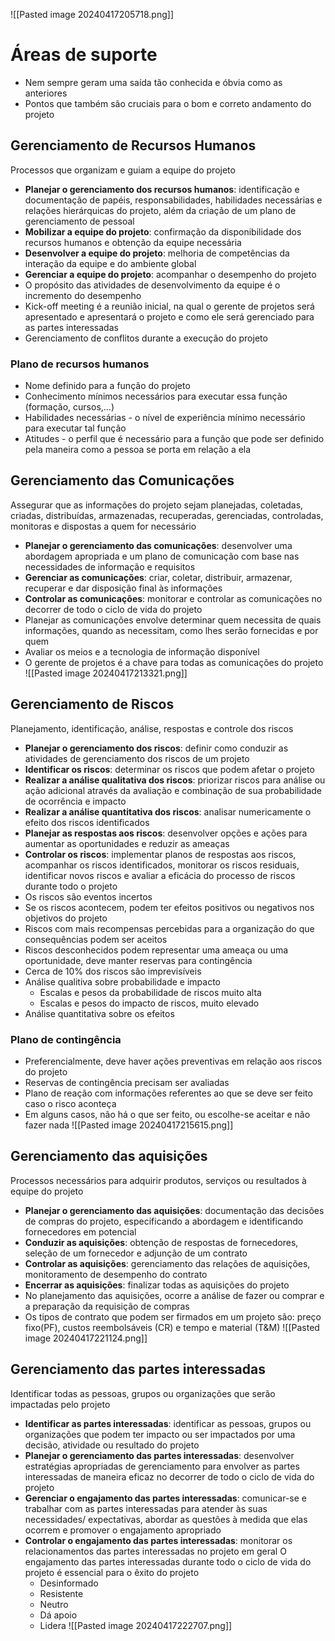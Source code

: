 ![[Pasted image 20240417205718.png]]

# Áreas de suporte
- Nem sempre geram uma saída tão conhecida e óbvia como as anteriores
- Pontos que também são cruciais para o bom e correto andamento do projeto 
## Gerenciamento de Recursos Humanos
Processos que organizam e guiam a equipe do projeto

- **Planejar o gerenciamento dos recursos humanos**: identificação e documentação de papéis, responsabilidades, habilidades necessárias e relações hierárquicas do projeto, além da criação de um plano de gerenciamento de pessoal
- **Mobilizar a equipe do projeto**: confirmação da disponibilidade dos recursos humanos e obtenção da equipe necessária
- **Desenvolver a equipe do projeto**: melhoria de competências da interação da equipe e do ambiente global
- **Gerenciar a  equipe do projeto**: acompanhar o desempenho do projeto
- O propósito das atividades de desenvolvimento da equipe é o incremento do desempenho
- Kick-off meeting é a reunião inicial, na qual o gerente de projetos será apresentado e apresentará o projeto e como ele será gerenciado para as partes interessadas
- Gerenciamento de conflitos durante a execução do projeto 
### Plano de recursos humanos
- Nome definido para a função do projeto
- Conhecimento mínimos necessários para executar essa função (formação, cursos,...)
- Habilidades necessárias - o nível de experiência mínimo necessário para executar tal função
- Atitudes - o perfil que é necessário para a função que pode ser definido pela maneira como a pessoa se porta em relação a ela 
## Gerenciamento das Comunicações
Assegurar que as informações do projeto sejam planejadas, coletadas, criadas, distribuídas, armazenadas, recuperadas, gerenciadas, controladas, monitoras e dispostas a quem for necessário

- **Planejar o gerenciamento das comunicações**: desenvolver uma abordagem apropriada e um plano de comunicação com base nas necessidades de informação e requisitos
- **Gerenciar as comunicações**: criar, coletar, distribuir, armazenar, recuperar e dar disposição final às informações
- **Controlar as comunicações**: monitorar e controlar as comunicações no decorrer de todo o ciclo de vida do projeto
- Planejar as comunicações envolve determinar quem necessita de quais informações, quando as necessitam, como lhes serão fornecidas e por quem 
- Avaliar os meios e a tecnologia de informação disponível
- O gerente de projetos é a chave para todas as comunicações do projeto 
![[Pasted image 20240417213321.png]]
## Gerenciamento de Riscos 
Planejamento, identificação, análise, respostas e controle dos riscos

- **Planejar o gerenciamento dos riscos**: definir como conduzir as atividades de gerenciamento dos riscos de um projeto
- **Identificar os riscos**: determinar os riscos que podem afetar o projeto
- **Realizar a análise qualitativa dos riscos**: priorizar riscos para análise ou ação adicional através da avaliação e combinação de sua probabilidade de ocorrência e impacto
- **Realizar a análise quantitativa dos riscos**: analisar numericamente o efeito dos riscos identificados 
- **Planejar as respostas aos riscos**: desenvolver opções e ações para aumentar as oportunidades e reduzir as ameaças
- **Controlar os riscos**: implementar planos de respostas aos riscos, acompanhar os riscos identificados, monitorar os riscos residuais, identificar novos riscos e avaliar a eficácia do processo de riscos durante todo o projeto 
- Os riscos são eventos incertos
- Se os riscos acontecem, podem ter efeitos positivos ou negativos nos objetivos do projeto
- Riscos com mais recompensas percebidas para a organização do que consequências podem ser aceitos
- Riscos desconhecidos podem representar uma ameaça ou uma oportunidade, deve manter reservas para contingência 
- Cerca de 10% dos riscos são imprevisíveis 
- Análise qualitiva sobre probabilidade e impacto
	- Escalas e pesos da probabilidade de riscos muito alta 
	- Escalas e pesos do impacto de riscos, muito elevado
- Análise quantitativa sobre os efeitos 
### Plano de contingência
- Preferencialmente, deve haver ações preventivas em relação aos riscos do projeto 
- Reservas de contingência precisam ser avaliadas
- Plano de reação com informações referentes ao que se deve ser feito caso o risco aconteça
- Em alguns casos, não há o que ser feito, ou escolhe-se aceitar e não fazer nada 
![[Pasted image 20240417215615.png]]

## Gerenciamento das aquisições
Processos necessários para adquirir produtos, serviços ou resultados à equipe do projeto
- **Planejar o gerenciamento das aquisições**: documentação das decisões de compras do projeto, especificando a abordagem e identificando fornecedores em potencial
- **Conduzir as aquisições**: obtenção de respostas de fornecedores, seleção de um fornecedor e adjunção de um contrato
- **Controlar as aquisições**: gerenciamento das relações de aquisições, monitoramento de desempenho do contrato
- **Encerrar as aquisições**: finalizar todas as aquisições do projeto 
- No planejamento das aquisições, ocorre a análise de fazer ou comprar e a preparação da requisição de compras
- Os tipos de contrato que podem ser firmados em um projeto são: preço fixo(PF), custos reembolsáveis (CR) e tempo e material (T&M)
![[Pasted image 20240417221124.png]]

## Gerenciamento das partes interessadas
Identificar todas as pessoas, grupos ou organizações que serão impactadas pelo projeto

- **Identificar as partes interessadas**: identificar as pessoas, grupos ou organizações que podem ter impacto ou ser impactados por uma decisão, atividade ou resultado do projeto
- **Planejar o gerenciamento das partes interessadas**: desenvolver estratégias apropriadas de gerenciamento para envolver as partes interessadas de maneira eficaz no decorrer de todo o ciclo de vida do projeto
- **Gerenciar o engajamento das partes interessadas**: comunicar-se e trabalhar com as partes interessadas para atender às suas necessidades/ expectativas, abordar as questões à medida que elas ocorrem e promover o engajamento apropriado
- **Controlar o engajamento das partes interessadas**: monitorar os relacionamentos das partes interessadas no projeto em geral 
 O engajamento das partes interessadas durante todo o ciclo de vida do projeto é essencial para o êxito do projeto
	 - Desinformado
	 - Resistente
	 - Neutro
	 - Dá apoio
	 - Lidera 
	![[Pasted image 20240417222707.png]]